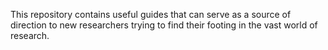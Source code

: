 This repository contains useful guides that can serve as a source of direction to new researchers trying to find their footing in the vast world of research. 
